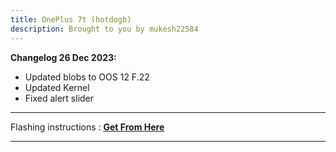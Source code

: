 ```yaml
---
title: OnePlus 7t (hotdogb)
description: Brought to you by mukesh22584
---
```


<b>Changelog 26 Dec 2023:</b>
- Updated blobs to OOS 12 F.22
- Updated Kernel
- Fixed alert slider

----
Flashing instructions : [**Get From Here**](hotdogb_inst.md)

----
